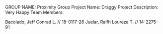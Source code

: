 GROUP NAME: Proximity Group
Project Name: Draggy
Project Description: Very Happy
Team Members:

Bacolado, Jeff Conrad L. // 18-0117-26
Juelar, Ralfh Loureze T. // 14-2275-91